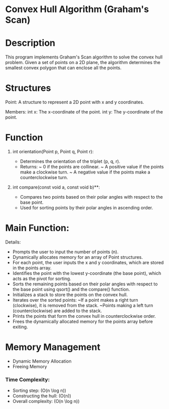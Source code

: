 # Convex Hull Algorithm (Graham's Scan)

# Description

This program implements Graham's Scan algorithm to solve the convex hull problem. Given a set of points on a 2D plane, the algorithm determines the smallest convex polygon that can enclose all the points.

# Structures

Point:
A structure to represent a 2D point with x and y coordinates.

Members:
int x: The x-coordinate of the point.
int y: The y-coordinate of the point.

# Function

1. int orientation(Point p, Point q, Point r):
   - Determines the orientation of the triplet (p, q, r).
   - Returns:
   ~ 0 if the points are collinear.
   ~ A positive value if the points make a clockwise turn.
   ~ A negative value if the points make a counterclockwise turn.

2. int compare(const void a, const void b)**:
   - Compares two points based on their polar angles with respect to the base point.
   - Used for sorting points by their polar angles in ascending order.

# Main Function:

Details:

- Prompts the user to input the number of points (n).
- Dynamically allocates memory for an array of Point structures.
- For each point, the user inputs the x and y coordinates, which are
  stored in the points array.
- Identifies the point with the lowest y-coordinate (the base point),
  which acts as the pivot for sorting.
- Sorts the remaining points based on their polar angles with respect to
  the base point using qsort() and the compare() function.
- Initializes a stack to store the points on the convex hull.
- Iterates over the sorted points:
  ~If a point makes a right turn (clockwise), it is removed from the stack.
  ~Points making a left turn (counterclockwise) are added to the stack.
- Prints the points that form the convex hull in counterclockwise order.
- Frees the dynamically allocated memory for the points array before
  exiting.

# Memory Management

- Dynamic Memory Allocation
- Freeing Memory


### Time Complexity:
- Sorting step: \(O(n \log n)\)
- Constructing the hull: \(O(n)\)
- Overall complexity: \(O(n \log n)\)